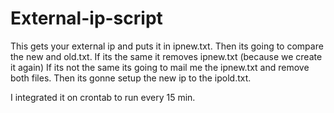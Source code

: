 # External-ip-script
This gets your external ip and puts it in ipnew.txt. 
Then its going to compare the new and old.txt. If its the same it removes ipnew.txt (because we create it again) 
If its not the same its going to mail me the ipnew.txt and remove both files. 
Then its gonne setup the new ip to the ipold.txt. 

I integrated it on crontab to run every 15 min.
